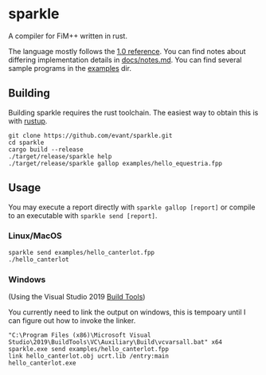 # sparkle

A compiler for FiM++ written in rust.

The language mostly follows the [1.0 reference](https://docs.google.com/document/d/1gU-ZROmZu0Xitw_pfC1ktCDvJH5rM85TxxQf5pg_xmg/edit).
You can find notes about differing implementation details in [docs/notes.md](https://github.com/evant/sparkle/blob/master/docs/notes.md).
You can find several sample programs in the [examples](https://github.com/evant/sparkle/tree/master/examples) dir.

## Building

Building sparkle requires the rust toolchain. The easiest way to obtain this is with [rustup](https://rustup.rs/).

```
git clone https://github.com/evant/sparkle.git
cd sparkle
cargo build --release
./target/release/sparkle help
./target/release/sparkle gallop examples/hello_equestria.fpp
```

## Usage

You may execute a report directly with `sparkle gallop [report]` or compile to an executable with 
`sparkle send [report]`.



### Linux/MacOS
```
sparkle send examples/hello_canterlot.fpp
./hello_canterlot
```

### Windows
(Using the Visual Studio 2019 [Build Tools](https://visualstudio.microsoft.com/downloads/#build-tools-for-visual-studio-2019))

You currently need to link the output on windows, this is tempoary until I can figure out how to invoke the linker.

```
"C:\Program Files (x86)\Microsoft Visual Studio\2019\BuildTools\VC\Auxiliary\Build\vcvarsall.bat" x64
sparkle.exe send examples/hello_canterlot.fpp
link hello_canterlot.obj ucrt.lib /entry:main
hello_canterlot.exe
```
